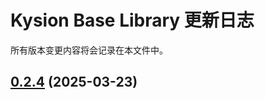 # Kysion Base Library 更新日志

所有版本变更内容将会记录在本文件中。

## [0.2.4](https://github.com/kysion/base-library/compare/v0.2.3...v0.2.4) (2025-03-23)
